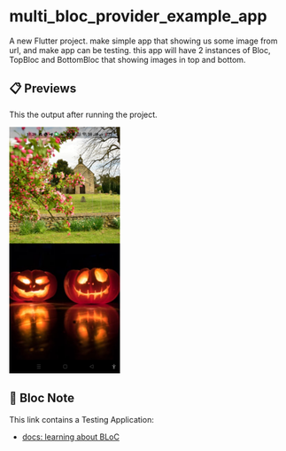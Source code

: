 # multi_bloc_provider_example_app
A new Flutter project. make simple app that showing us some image from url, and make app can be testing.
this app will have 2 instances of Bloc, TopBloc and BottomBloc that showing images in top and bottom.

## 📋 Previews
This the output after running the project.
<p align="left">
  <img src="https://raw.githubusercontent.com/kisahtegar/bloc_docs/main/demos/vandad_course/multi_bloc_provider_example_app/preview.png" width="200"/>
</p>

## 📝 Bloc Note
This link contains a Testing Application:
- [docs: learning about BLoC](https://bloclibrary.dev/#/gettingstarted)